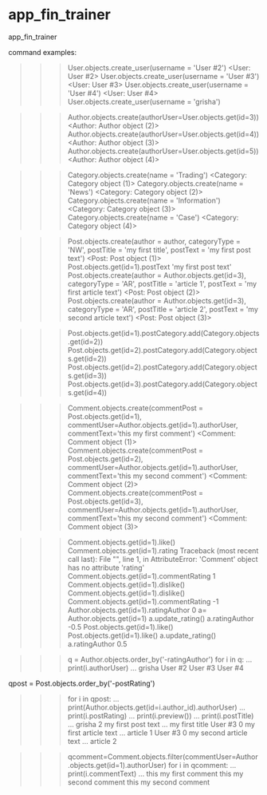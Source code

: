 # app_fin_trainer
app_fin_trainer

command examples:
>>> User.objects.create_user(username = 'User #2')
<User: User #2>
>>> User.objects.create_user(username = 'User #3')
<User: User #3>
>>> User.objects.create_user(username = 'User #4')
<User: User #4>
>>> User.objects.create_user(username = 'grisha')

>>> Author.objects.create(authorUser=User.objects.get(id=3))
<Author: Author object (2)>
>>> Author.objects.create(authorUser=User.objects.get(id=4))
<Author: Author object (3)>
>>> Author.objects.create(authorUser=User.objects.get(id=5))
<Author: Author object (4)>

>>> Category.objects.create(name = 'Trading')
<Category: Category object (1)>
>>> Category.objects.create(name = 'News')
<Category: Category object (2)>
>>> Category.objects.create(name = 'Information')
<Category: Category object (3)>
>>> Category.objects.create(name = 'Case')
<Category: Category object (4)>

>>> Post.objects.create(author = author, categoryType = 'NW', postTitle = 'my first title', postText = 'my first post text')
<Post: Post object (1)>
>>> Post.objects.get(id=1).postText
'my first post text'
>>> Post.objects.create(author = Author.objects.get(id=3), categoryType = 'AR', postTitle = 'article 1', postText = 'my first article text')
<Post: Post object (2)>
>>> Post.objects.create(author = Author.objects.get(id=3), categoryType = 'AR', postTitle = 'article 2', postText = 'my second article text')
<Post: Post object (3)>

>>> Post.objects.get(id=1).postCategory.add(Category.objects.get(id=2))
>>> Post.objects.get(id=2).postCategory.add(Category.objects.get(id=2))
>>> Post.objects.get(id=2).postCategory.add(Category.objects.get(id=3))
>>> Post.objects.get(id=3).postCategory.add(Category.objects.get(id=4))

>>> Comment.objects.create(commentPost = Post.objects.get(id=1), commentUser=Author.objects.get(id=1).authorUser, commentText='this my first comment')
<Comment: Comment object (1)>
>>> Comment.objects.create(commentPost = Post.objects.get(id=2), commentUser=Author.objects.get(id=1).authorUser, commentText='this my second comment')
<Comment: Comment object (2)>
>>> Comment.objects.create(commentPost = Post.objects.get(id=3), commentUser=Author.objects.get(id=1).authorUser, commentText='this my second comment')
<Comment: Comment object (3)>

>>> Comment.objects.get(id=1).like()
>>> Comment.objects.get(id=1).rating
Traceback (most recent call last):
  File "<console>", line 1, in <module>
AttributeError: 'Comment' object has no attribute 'rating'
>>> Comment.objects.get(id=1).commentRating
1
>>> Comment.objects.get(id=1).dislike()
>>> Comment.objects.get(id=1).dislike()
>>> Comment.objects.get(id=1).commentRating
-1
>>> Author.objects.get(id=1).ratingAuthor
0
>>> a= Author.objects.get(id=1)
>>> a.update_rating()
>>> a.ratingAuthor
-0.5
>>> Post.objects.get(id=1).like()
>>> Post.objects.get(id=1).like()
>>> a.update_rating()
>>> a.ratingAuthor
0.5

>>> q = Author.objects.order_by('-ratingAuthor')
>>> for i in q:
...     print(i.authorUser)
... 
grisha
User #2
User #3
User #4
>>> 


qpost = Post.objects.order_by('-postRating')
>>> for i in qpost:
...     print(Author.objects.get(id=i.author_id).authorUser)
...     print(i.postRating)
...     print(i.preview())
...     print(i.postTitle)
... 
grisha
2
my first post text ...
my first title
User #3
0
my first article text ...
article 1
User #3
0
my second article text ...
article 2

>>> qcomment=Comment.objects.filter(commentUser=Author.objects.get(id=1).authorUser)
>>> for i in qcomment:
...     print(i.commentText)
... 
this my first comment
this my second comment
this my second comment